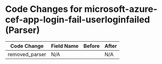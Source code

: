 # Code Changes for microsoft-azure-cef-app-login-fail-userloginfailed (Parser)

| Code Change | Field Name | Before | After |
|-------------|------------|--------|-------|
| removed_parser | N/A |  | N/A |